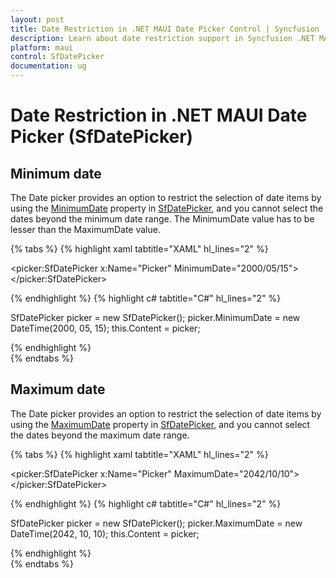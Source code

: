 ```yaml
---
layout: post
title: Date Restriction in .NET MAUI Date Picker Control | Syncfusion
description: Learn about date restriction support in Syncfusion .NET MAUI Date Picker (SfDatePicker) control and its basic features.
platform: maui
control: SfDatePicker
documentation: ug
---
```


# Date Restriction in .NET MAUI Date Picker (SfDatePicker)

## Minimum date

The Date picker provides an option to restrict the selection of date items by using the [MinimumDate](https://help.syncfusion.com/cr/maui/Syncfusion.Maui.Picker.SfDatePicker.html#Syncfusion_Maui_Picker_SfDatePicker_MinimumDate) property in [SfDatePicker](https://help.syncfusion.com/cr/maui/Syncfusion.Maui.Picker.SfDatePicker.html), and you cannot select the dates beyond the minimum date range. The MinimumDate value has to be lesser than the MaximumDate value.

{% tabs %}
{% highlight xaml tabtitle="XAML" hl_lines="2" %}

<picker:SfDatePicker x:Name="Picker"
                     MinimumDate="2000/05/15">
</picker:SfDatePicker>

{% endhighlight %}
{% highlight c# tabtitle="C#" hl_lines="2" %}

SfDatePicker picker = new SfDatePicker();
picker.MinimumDate = new DateTime(2000, 05, 15);
this.Content = picker;

{% endhighlight %}  
{% endtabs %}

## Maximum date

The Date picker provides an option to restrict the selection of date items by using the [MaximumDate](https://help.syncfusion.com/cr/maui/Syncfusion.Maui.Picker.SfDatePicker.html#Syncfusion_Maui_Picker_SfDatePicker_MaximumDate) property in [SfDatePicker](https://help.syncfusion.com/cr/maui/Syncfusion.Maui.Picker.SfDatePicker.html), and you cannot select the dates beyond the maximum date range.

{% tabs %}
{% highlight xaml tabtitle="XAML" hl_lines="2" %}

<picker:SfDatePicker x:Name="Picker"
                     MaximumDate="2042/10/10">
</picker:SfDatePicker>

{% endhighlight %}
{% highlight c# tabtitle="C#" hl_lines="2" %}

SfDatePicker picker = new SfDatePicker();
picker.MaximumDate = new DateTime(2042, 10, 10);
this.Content = picker;

{% endhighlight %}  
{% endtabs %}